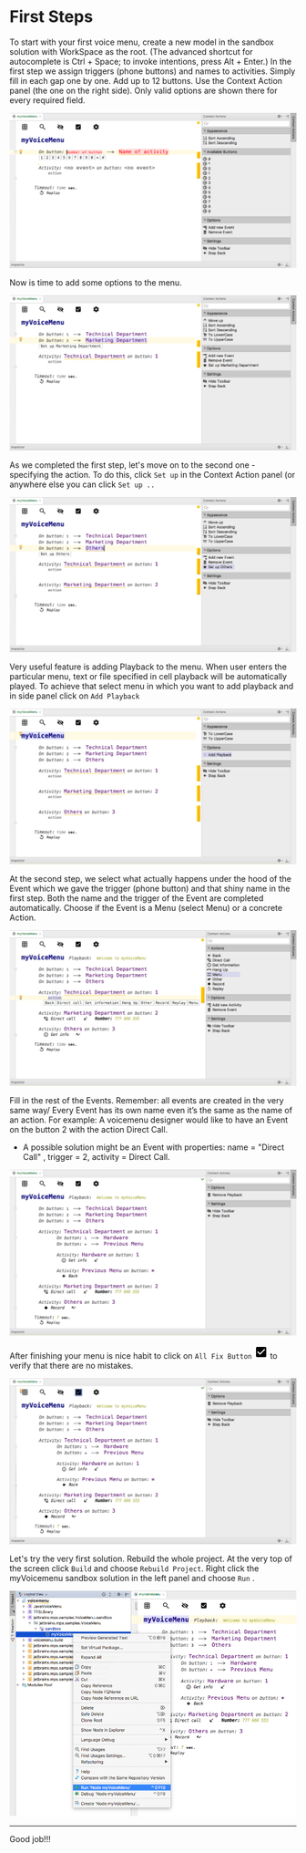 First Steps
===========

To start with your first voice menu, create a new model in the sandbox solution with WorkSpace as the root. (The  advanced shortcut for autocomplete is Ctrl + Space; to invoke intentions, press Alt + Enter.)
In the first step we assign triggers (phone buttons) and names to activities. Simply fill in each gap one by one. Add up to 12 buttons. Use the Context Action panel (the one on the right side). Only valid options are shown there for every required field.

[![MPS_VoiceMenu_Sample](../../extras/_Language_1.png)](https://github.com/vaclav/voicemenu/blob/master/extras/_Language_1.png)

Now is time to add some options to the menu.

[![MPS_VoiceMenu_Sample](../../extras/_Language_2.png)](https://github.com/vaclav/voicemenu/blob/master/extras/_Language_2.png)

As we completed the first step, let's move on to the second one - specifying the action. To do this, click `Set up` in the Context Action panel (or anywhere else you can click  `Set up ..` 

[![MPS_VoiceMenu_Sample](../../extras/_Language_3.png)](https://github.com/vaclav/voicemenu/blob/master/extras/_Language_3.png)

Very useful feature is adding Playback to the menu. When user enters the particular menu, text or file specified in cell playback will be automatically played. To achieve that select menu in which you want to add playback and in side panel click on `Add Playback`

[![MPS_VoiceMenu_Sample](../../extras/_Language_4.png)](https://github.com/vaclav/voicemenu/blob/master/extras/_Language_4.png)

At the second step, we select what actually happens under the hood of the Event which we gave the trigger (phone button) and that shiny name in the first step. Both the name and the trigger of the Event are completed automatically. Choose if the Event is a Menu (select Menu) or a concrete Action.

[![MPS_VoiceMenu_Sample](../../extras/_Language_5.png)](https://github.com/vaclav/voicemenu/blob/master/extras/_Language_5.png)

Fill in the rest of the Events. Remember: all events are created in the very same way/ Every Event has its own name even it’s the same as the name of an action. For example: A voicemenu designer would like to have an Event on the button 2 with the action Direct Call.
* A possible solution might be an Event with properties: name = "Direct Call" , trigger = 2, activity = Direct Call.
 

[![MPS_VoiceMenu_Sample](../../extras/_Language_6.png)](https://github.com/vaclav/voicemenu/blob/master/extras/_Language_6.png)

After finishing your menu is nice habit to click on `All Fix Button` [![Fix](../../languages/jetbrains.mps.samples.VoiceMenu/src/AllCheck.png)](https://github.com/vaclav/voicemenu/blob/master/languages/jetbrains.mps.samples.VoiceMenu/src/AllCheck.png) to verify that there are no mistakes.

[![MPS_VoiceMenu_Sample](../../extras/_Language_7.png)](https://github.com/vaclav/voicemenu/blob/master/extras/_Language_7.png)

Let's try the very first solution. Rebuild the whole project. At the very top of the screen click `Build` and choose `Rebuild Project`. Right click the myVoicemenu sandbox solution in the left panel and choose `Run` .

[![MPS_VoiceMenu_Sample](../../extras/_Language_10.png)](https://github.com/vaclav/voicemenu/blob/master/extras/_Language_10.png)


----------

Good job!!!


